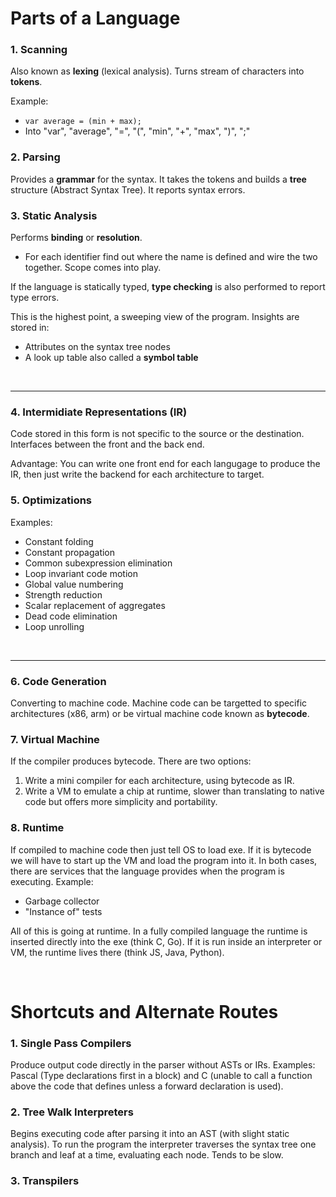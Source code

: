 # Parts of a Language


### 1. Scanning
Also known as **lexing** (lexical analysis). Turns stream of characters into **tokens**.

Example:
- `var average = (min + max);`
- Into "var", "average", "=", "(", "min", "+", "max", ")", ";"

### 2. Parsing
Provides a **grammar** for the syntax. It takes the tokens and builds a **tree** structure (Abstract Syntax Tree). It reports syntax errors.

### 3. Static Analysis
Performs **binding** or **resolution**.
- For each identifier find out where the name is defined and wire the two together. Scope comes into play.

If the language is statically typed, **type checking** is also performed to report type errors.

This is the highest point, a sweeping view of the program. Insights are stored in:
- Attributes on the syntax tree nodes
- A look up table also called a **symbol table**

<br>

---

### 4. Intermidiate Representations (IR)
Code stored in this form is not specific to the source or the destination. Interfaces between the front and the back end. 

Advantage: You can write one front end for each langugage to produce the IR, then just write the backend for each architecture to target.

### 5. Optimizations
Examples: 
- Constant folding
- Constant propagation
- Common subexpression elimination
- Loop invariant code motion
- Global value numbering
- Strength reduction
- Scalar replacement of aggregates
- Dead code elimination
- Loop unrolling

<br>

---
### 6. Code Generation
Converting to machine code. Machine code can be targetted to specific architectures (x86, arm) or be virtual machine code known as **bytecode**. 

### 7. Virtual Machine
If the compiler produces bytecode. There are two options:
1. Write a mini compiler for each architecture, using bytecode as IR.
2. Write a VM to emulate a chip at runtime, slower than translating to native code but offers more simplicity and portability.

### 8. Runtime
If compiled to machine code then just tell OS to load exe. If it is bytecode we will have to start up the VM and load the program into it. In both cases, there are services that the language provides when the program is executing. Example:
- Garbage collector
- "Instance of" tests

All of this is going at runtime. In a fully compiled language the runtime is inserted directly into the exe (think C, Go). If it is run inside an interpreter or VM, the runtime lives there (think JS, Java, Python).


<br>

# Shortcuts and Alternate Routes

### 1. Single Pass Compilers
Produce output code directly in the parser without ASTs or IRs. Examples: Pascal (Type declarations first in a block) and C (unable to call a function above the code that defines unless a forward declaration is used).

### 2. Tree Walk Interpreters
Begins executing code after parsing it into an AST (with slight static analysis). To run the program the interpreter traverses the syntax tree one branch and leaf at a time, evaluating each node. Tends to be slow.

### 3. Transpilers



